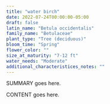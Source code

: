 ```yaml
---
title: "water birch"
date: 2022-07-24T00:00:00-05:00
draft: false
latin_name: "Betula occidentalis"
family_name: "Betulaceae"
plant_type: "Tree (deciduous)"
bloom_time: "Spring"
flower_color: ""
size_at_maturity: "7-12 ft"
water_needs: "Moderate"
additional_characteristices_notes: ""
---
```


SUMMARY goes here.

<!--more-->

CONTENT goes here.